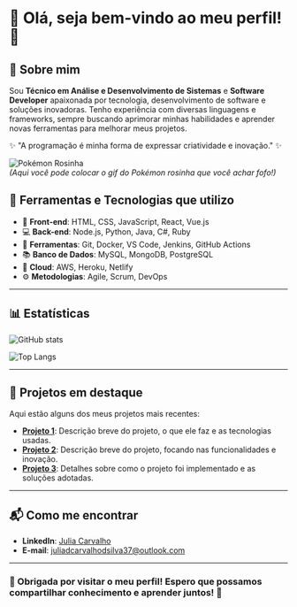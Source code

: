 # 🌸 Olá, seja bem-vindo ao meu perfil! 🌸

## 💖 Sobre mim
Sou **Técnico em Análise e Desenvolvimento de Sistemas** e **Software Developer** apaixonada por tecnologia, desenvolvimento de software e soluções inovadoras. Tenho experiência com diversas linguagens e frameworks, sempre buscando aprimorar minhas habilidades e aprender novas ferramentas para melhorar meus projetos. 

✨ "A programação é minha forma de expressar criatividade e inovação." ✨

![Pokémon Rosinha](https://media.giphy.com/media/ggdV3Z8TRwq3y/giphy.gif)  
*(Aqui você pode colocar o gif do Pokémon rosinha que você achar fofo!)*

## 💼 Ferramentas e Tecnologias que utilizo

- 🌱 **Front-end**: HTML, CSS, JavaScript, React, Vue.js
- 💻 **Back-end**: Node.js, Python, Java, C#, Ruby
- 🔧 **Ferramentas**: Git, Docker, VS Code, Jenkins, GitHub Actions
- 📚 **Banco de Dados**: MySQL, MongoDB, PostgreSQL
- 🚀 **Cloud**: AWS, Heroku, Netlify
- ⚙️ **Metodologias**: Agile, Scrum, DevOps

---

## 📊 Estatísticas

![GitHub stats](https://github-readme-stats.vercel.app/api?username=seu-usuario-github&show_icons=true&theme=transparent&hide=prs&count_private=true&hide_title=true)

![Top Langs](https://github-readme-stats.vercel.app/api/top-langs/?username=seu-usuario-github&layout=compact&theme=transparent)

---

## 🌟 Projetos em destaque
Aqui estão alguns dos meus projetos mais recentes:

- **[Projeto 1](https://github.com/seu-usuario-github/projeto1)**: Descrição breve do projeto, o que ele faz e as tecnologias usadas.
- **[Projeto 2](https://github.com/seu-usuario-github/projeto2)**: Descrição breve do projeto, focando nas funcionalidades e inovação.
- **[Projeto 3](https://github.com/seu-usuario-github/projeto3)**: Detalhes sobre como o projeto foi implementado e as soluções adotadas.

---

## 📬 Como me encontrar

- **LinkedIn**: [Julia Carvalho](https://www.linkedin.com/in/julia-carvalho-41b67337a)
- **E-mail**: juliadcarvalhodsilva37@outlook.com

---

### 💌 Obrigada por visitar o meu perfil! Espero que possamos compartilhar conhecimento e aprender juntos! 💫
